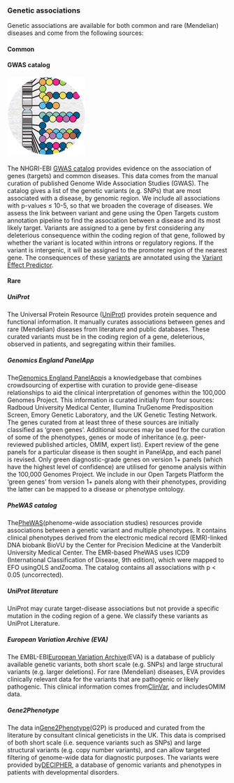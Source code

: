 ### Genetic associations

Genetic associations are available for both common and rare \(Mendelian\) diseases and come from the following sources:

#### Common

#### GWAS catalog

#### ![](/assets/GWAS_Catalog_circle_178x178.png)

The NHGRI-EBI [GWAS catalog](https://www.ebi.ac.uk/gwas/docs/about) provides evidence on the association of genes \(targets\) and common diseases. This data comes from the manual curation of published Genome Wide Association Studies \(GWAS\). The catalog gives a list of the genetic variants \(e.g. SNPs\) that are most associated with a disease, by genomic region. We include all associations with p-values ≤ 10-5, so that we broaden the coverage of diseases. We assess the link between variant and gene using the Open Targets custom annotation pipeline to find the association between a disease and its most likely target. Variants are assigned to a gene by first considering any deleterious consequence within the coding region of that gene, followed by whether the variant is located within introns or regulatory regions. If the variant is intergenic, it will be assigned to the promoter region of the nearest gene. The consequences of these [variants](http://targetvalidation.org/variants) are annotated using the [Variant Effect Predictor](http://www.ensembl.org/info/docs/tools/vep/index.html).

#### Rare

##### UniProt

The Universal Protein Resource \([UniProt](http://www.uniprot.org/)\) provides protein sequence and functional information. It manually curates associations between genes and rare \(Mendelian\) diseases from literature and public databases. These curated variants must be in the coding region of a gene, deleterious, observed in patients, and segregating within their families.

##### Genomics England PanelApp

The[Genomics England PanelApp](https://panelapp.extge.co.uk/crowdsourcing/PanelApp/)is a knowledgebase that combines crowdsourcing of expertise with curation to provide gene-disease relationships to aid the clinical interpretation of genomes within the 100,000 Genomes Project. This information is curated initially from four sources: Radboud University Medical Center, Illumina TruGenome Predisposition Screen, Emory Genetic Laboratory, and the UK Genetic Testing Network. The genes curated from at least three of these sources are initially classified as ‘green genes’. Additional sources may be used for the curation of some of the phenotypes, genes or mode of inheritance \(e.g. peer-reviewed published articles, OMIM, expert list\). Expert review of the gene panels for a particular disease is then sought in PanelApp, and each panel is revised. Only green diagnostic-grade genes on version 1+ panels \(which have the highest level of confidence\) are utilised for genome analysis within the 100,000 Genomes Project. We include in our Open Targets Platform the ‘green genes’ from version 1+ panels along with their phenotypes, providing the latter can be mapped to a disease or phenotype ontology.

##### PheWAS catalog

The[PheWAS](https://phewascatalog.org/)\(phenome-wide association studies\) resources provide associations between a genetic variant and multiple phenotypes. It contains clinical phenotypes derived from the electronic medical record \(EMR\)-linked DNA biobank BioVU by the Center for Precision Medicine at the Vanderbilt University Medical Center. The EMR-based PheWAS uses ICD9 \(International Classification of Disease, 9th edition\), which were mapped to EFO usingOLS andZooma. The catalog contains all associations with p &lt; 0.05 \(uncorrected\).

##### UniProt literature

UniProt may curate target-disease associations but not provide a specific mutation in the coding region of a gene. We classify these variants as UniProt Literature.

##### European Variation Archive \(EVA\)

The EMBL-EBI[European Variation Archive](http://www.ebi.ac.uk/eva/?Home)\(EVA\) is a database of publicly available genetic variants, both short scale \(e.g. SNPs\) and large structural variants \(e.g. larger deletions\). For rare \(Mendelian\) diseases, EVA provides clinically relevant data for the variants that are pathogenic or likely pathogenic. This clinical information comes from[ClinVar](http://www.ncbi.nlm.nih.gov/clinvar/), and includesOMIM data.

##### Gene2Phenotype

The data in[Gene2Phenotype](http://www.ebi.ac.uk/gene2phenotype)\(G2P\) is produced and curated from the literature by consultant clinical geneticists in the UK. This data is comprised of both short scale \(i.e. sequence variants such as SNPs\) and large structural variants \(e.g. copy number variants\), and can allow targeted filtering of genome-wide data for diagnostic purposes. The variants were provided by[DECIPHER](https://decipher.sanger.ac.uk/index), a database of genomic variants and phenotypes in patients with developmental disorders.

